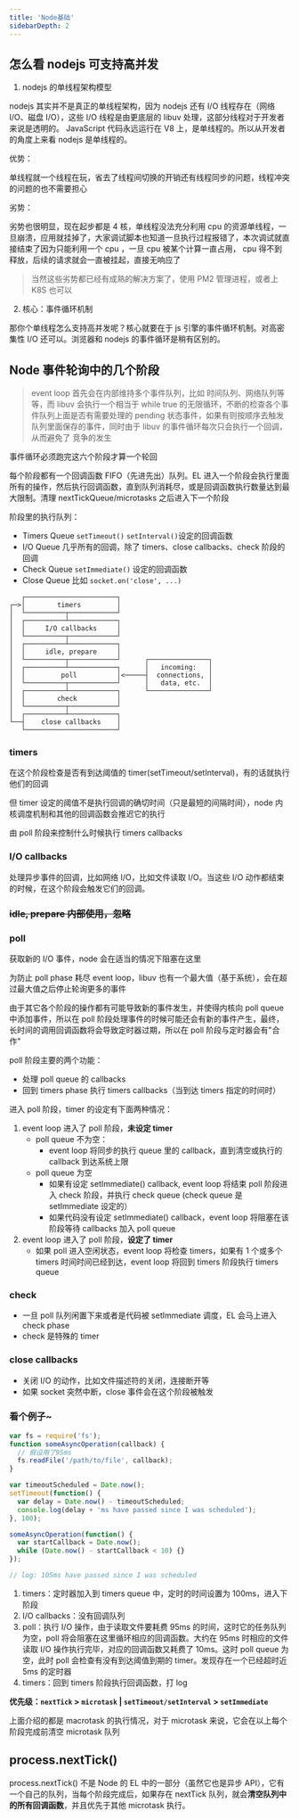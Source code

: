 ```yaml
---
title: 'Node基础'
sidebarDepth: 2
---
```


## 怎么看 nodejs 可支持高并发

1. nodejs 的单线程架构模型

nodejs 其实并不是真正的单线程架构，因为 nodejs 还有 I/O 线程存在（网络 I/O、磁盘 I/O），这些 I/O 线程是由更底层的 libuv 处理，这部分线程对于开发者来说是透明的。 JavaScript 代码永远运行在 V8 上，是单线程的。所以从开发者的角度上来看 nodejs 是单线程的。

优势：

单线程就一个线程在玩，省去了线程间切换的开销还有线程同步的问题，线程冲突的问题的也不需要担心

劣势：

劣势也很明显，现在起步都是 4 核，单线程没法充分利用 cpu 的资源单线程，一旦崩溃，应用就挂掉了，大家调试脚本也知道一旦执行过程报错了，本次调试就直接结束了因为只能利用一个 cpu ，一旦 cpu 被某个计算一直占用， cpu 得不到释放，后续的请求就会一直被挂起，直接无响应了

> 当然这些劣势都已经有成熟的解决方案了，使用 PM2 管理进程，或者上 K8S 也可以

2. 核心：事件循环机制

那你个单线程怎么支持高并发呢？核心就要在于 js 引擎的事件循环机制。对高密集性 I/O 还可以。浏览器和 nodejs 的事件循环是稍有区别的。

## Node 事件轮询中的几个阶段

> event loop 首先会在内部维持多个事件队列，比如 时间队列、网络队列等等，而 libuv 会执行一个相当于 while true 的无限循环，不断的检查各个事件队列上面是否有需要处理的 pending 状态事件，如果有则按顺序去触发队列里面保存的事件，同时由于 libuv 的事件循环每次只会执行一个回调，从而避免了 竞争的发生

事件循环必须跑完这六个阶段才算一个轮回

每个阶段都有一个回调函数 FIFO（先进先出）队列。EL 进入一个阶段会执行里面所有的操作，然后执行回调函数，直到队列消耗尽，或是回调函数执行数量达到最大限制。清理 nextTickQueue/microtasks 之后进入下一个阶段

阶段里的执行队列：

- Timers Queue `setTimeout()` `setInterval()`设定的回调函数
- I/O Queue 几乎所有的回调，除了 timers、close callbacks、check 阶段的回调
- Check Queue `setImmediate()` 设定的回调函数
- Close Queue 比如 `socket.on('close', ...)`

```
   ┌───────────────────────┐
┌─>│        timers         │
│  └──────────┬────────────┘
│  ┌──────────┴────────────┐
│  │     I/O callbacks     │
│  └──────────┬────────────┘
│  ┌──────────┴────────────┐
│  │     idle, prepare     │
│  └──────────┬────────────┘      ┌───────────────┐
│  ┌──────────┴────────────┐      │   incoming:   │
│  │         poll          │<─────┤  connections, │
│  └──────────┬────────────┘      │   data, etc.  │
│  ┌──────────┴────────────┐      └───────────────┘
│  │        check          │
│  └──────────┬────────────┘
│  ┌──────────┴────────────┐
└──┤    close callbacks    │
   └───────────────────────┘
```

### timers

在这个阶段检查是否有到达阈值的 timer(setTimeout/setInterval)，有的话就执行他们的回调

但 timer 设定的阈值不是执行回调的确切时间（只是最短的间隔时间），node 内核调度机制和其他的回调函数会推迟它的执行

由 poll 阶段来控制什么时候执行 timers callbacks

### I/O callbacks

处理异步事件的回调，比如网络 I/O，比如文件读取 I/O。当这些 I/O 动作都结束的时候，在这个阶段会触发它们的回调。

### ~~idle, prepare 内部使用，忽略~~

### poll

获取新的 I/O 事件，node 会在适当的情况下阻塞在这里

为防止 poll phase 耗尽 event loop，libuv 也有一个最大值（基于系统），会在超过最大值之后停止轮询更多的事件

由于其它各个阶段的操作都有可能导致新的事件发生，并使得内核向 poll queue 中添加事件，所以在 poll 阶段处理事件的时候可能还会有新的事件产生，最终，长时间的调用回调函数将会导致定时器过期，所以在 poll 阶段与定时器会有"合作"

poll 阶段主要的两个功能：

- 处理 poll queue 的 callbacks
- 回到 timers phase 执行 timers callbacks（当到达 timers 指定的时间时）

进入 poll 阶段，timer 的设定有下面两种情况：

1. event loop 进入了 poll 阶段，**未设定 timer**
   - poll queue 不为空：
     - event loop 将同步的执行 queue 里的 callback，直到清空或执行的 callback 到达系统上限
   - poll queue 为空
     - 如果有设定 setImmediate() callback, event loop 将结束 poll 阶段进入 check 阶段，并执行 check queue (check queue 是 setImmediate 设定的）
     - 如果代码没有设定 setImmediate() callback，event loop 将阻塞在该阶段等待 callbacks 加入 poll queue
2. event loop 进入了 poll 阶段，**设定了 timer**
   - 如果 poll 进入空闲状态，event loop 将检查 timers，如果有 1 个或多个 timers 时间时间已经到达，event loop 将回到 timers 阶段执行 timers queue

### check

- 一旦 poll 队列闲置下来或者是代码被 setImmediate 调度，EL 会马上进入 check phase
- check 是特殊的 timer

### close callbacks

- 关闭 I/O 的动作，比如文件描述符的关闭，连接断开等
- 如果 socket 突然中断，close 事件会在这个阶段被触发

### 看个例子~

```js
var fs = require('fs');
function someAsyncOperation(callback) {
  // 假设用了95ms
  fs.readFile('/path/to/file', callback);
}

var timeoutScheduled = Date.now();
setTimeout(function() {
  var delay = Date.now() - timeoutScheduled;
  console.log(delay + 'ms have passed since I was scheduled');
}, 100);

someAsyncOperation(function() {
  var startCallback = Date.now();
  while (Date.now() - startCallback < 10) {}
});

// log: 105ms have passed since I was scheduled
```

1. timers：定时器加入到 timers queue 中，定时的时间设置为 100ms，进入下阶段
2. I/O callbacks：没有回调队列
3. poll：执行 I/O 操作，由于读取文件要耗费 95ms 的时间，这时它的任务队列为空，poll 将会阻塞在这里循环相应的回调函数。大约在 95ms 时相应的文件读取 I/O 操作执行完毕，对应的回调函数又耗费了 10ms。这时 poll queue 为空，此时 poll 会检查有没有到达阈值到期的 timer。发现存在一个已经超时近 5ms 的定时器
4. timers：回到 timers 阶段执行回调函数，打 log

**优先级：`nextTick` > `microtask` | `setTimeout/setInterval` > `setImmediate`**

上面介绍的都是 macrotask 的执行情况，对于 microtask 来说，它会在以上每个阶段完成前清空 microtask 队列

## process.nextTick()

process.nextTick() 不是 Node 的 EL 中的一部分（虽然它也是异步 API），它有一个自己的队列，当每个阶段完成后，如果存在 nextTick 队列，就会**清空队列中的所有回调函数**，并且优先于其他 microtask 执行。
